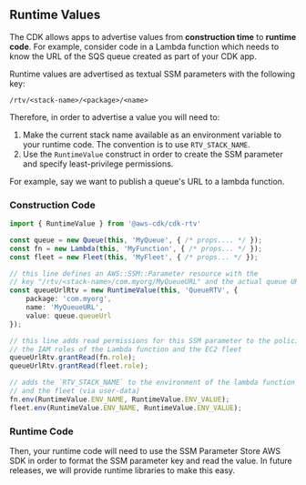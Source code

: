 ## Runtime Values

The CDK allows apps to advertise values from __construction time__ to __runtime
code__. For example, consider code in a Lambda function which needs to know the
URL of the SQS queue created as part of your CDK app.

Runtime values are advertised as textual SSM parameters with the following key:

```
/rtv/<stack-name>/<package>/<name>
```

Therefore, in order to advertise a value you will need to:

1. Make the current stack name available as an environment variable to your
   runtime code. The convention is to use `RTV_STACK_NAME`.
2. Use the `RuntimeValue` construct in order to create the SSM parameter and
   specify least-privilege permissions.

For example, say we want to publish a queue's URL to a lambda function.

### Construction Code

```ts
import { RuntimeValue } from '@aws-cdk/cdk-rtv'

const queue = new Queue(this, 'MyQueue', { /* props.... */ });
const fn = new Lambda(this, 'MyFunction', { /* props... */ });
const fleet = new Fleet(this, 'MyFleet', { /* props... */ });

// this line defines an AWS::SSM::Parameter resource with the
// key "/rtv/<stack-name>/com.myorg/MyQueueURL" and the actual queue URL as value
const queueUrlRtv = new RuntimeValue(this, 'QueueRTV', {
    package: 'com.myorg',
    name: 'MyQueueURL',
    value: queue.queueUrl
});

// this line adds read permissions for this SSM parameter to the policies associated with
// the IAM roles of the Lambda function and the EC2 fleet
queueUrlRtv.grantRead(fn.role);
queueUrlRtv.grantRead(fleet.role);

// adds the `RTV_STACK_NAME` to the environment of the lambda function
// and the fleet (via user-data)
fn.env(RuntimeValue.ENV_NAME, RuntimeValue.ENV_VALUE);
fleet.env(RuntimeValue.ENV_NAME, RuntimeValue.ENV_VALUE);
```

### Runtime Code

Then, your runtime code will need to use the SSM Parameter Store AWS SDK in
order to format the SSM parameter key and read the value. In future releases, we
will provide runtime libraries to make this easy.
